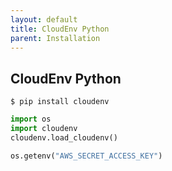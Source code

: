 ```yaml
---
layout: default
title: CloudEnv Python
parent: Installation
---
```


## CloudEnv Python

```console
$ pip install cloudenv
```

```python
import os
import cloudenv
cloudenv.load_cloudenv()

os.getenv("AWS_SECRET_ACCESS_KEY")
```
